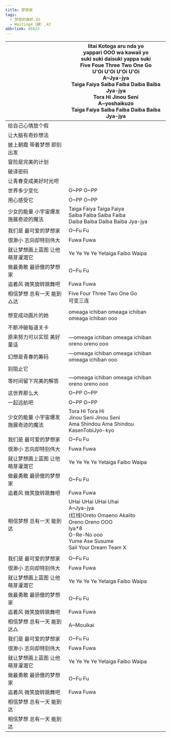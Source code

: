 ```yaml
---
title: 梦想家
tags:
  - 梦想的旗帜,42
  - Waiting4（肆）,42
abbrlink: 45623
---
```

|      |Iitai Kotoga aru nda yo<br>yappari OOO wa kawaii yo<br>suki suki daisuki yappa suki<br>Five Foue Three Two One Go<br>U'Oi U'Oi U'Oi U'Oi<br>A~Jya-jya<br>Taiga Faiya Saiba Faiba Daiba Baiba Jya-jya<br>Tora Hi Jinou Seni<br>A~yoshaikuzo<br>Taiga Faiya Saiba Faiba Daiba Baiba Jya-jya|
|--|--|
|给自己心情放个假|      |
|让大脑有奇妙想法|      |
|披上朝霞 带着梦想 即刻出发|      |
|冒险是完美的计划|      |
|破译密码|      |
|让青春变成美好时光吧|      |
|世界多少变化|O~PP O~PP|
|用心感受它|O~PP O~PP|
|少女的能量 小宇宙爆发 施展奇迹的魔法|Taiga Faiya Taiga Faiya<br>Saiba Faiba Saiba Faiba<br>Daiba Baiba Daiba Baiba Jya-jya|
|我们是 最可爱的梦想家|O~Fu Fu|
|很渺小 志向却特别伟大|Fuwa Fuwa|
|就让梦想画上蓝图 让他萌芽灌溉它|Ye Ye Ye Ye Yetaiga Faibo Waipa|
|做最勇敢 最骄傲的梦想家|O~Fu Fu|
|追着风 微笑旋转跳舞吧|Fuwa Fuwa|
|相信梦想 总有一天 能到△达|Five Four Three Two One Go<br>可变三连|
|      |      |
|想变成动画片的她|omeaga ichiban omeaga ichiban omeaga ichiban ooo|
|不断冲破每道关卡|      |
|原来努力可以实现 美好童话|—omeaga ichiban omeaga ichiban oreno oreno ooo|
|幻想是青春的筹码|—omeaga ichiban omeaga ichiban omeaga ichiban ooo|
|别阻止它|      |
|等时间留下完美的解答|—omeaga ichiban omeaga ichiban oreno oreno ooo|
|这世界那么大|O~PP O~PP|
|一起远航吧|O~PP O~PP|
|少女的能量 小宇宙爆发 施展奇迹的魔法|Tora Hi Tora Hi<br>Jinou Seni Jinou Seni<br>Ama Shindou Ama Shindou KasenTobiJyo-kyo|
|我们是 最可爱的梦想家|O~Fu Fu|
|很渺小 志向却特别伟大|Fuwa Fuwa|
|就让梦想画上蓝图 让他萌芽灌溉它|Ye Ye Ye Ye Yetaiga Faibo Waipa|
|做最勇敢 最骄傲的梦想家|O~Fu Fu|
|追着风 微笑旋转跳舞吧|Fuwa Fuwa|
|相信梦想 总有一天 能到达|UHai UHai UHai Uhai<br>A~Jya-jya<br>(红线)Oreto Omaeno Akaiito<br>Oreno Oreno OOO<br>Iya*8<br>O-Re-No ooo<br>Yume Ase Susume<br>Sail Your Dream Team X|
|      |      |
|我们是 最可爱的梦想家|O~Fu Fu|
|很渺小 志向却特别伟大|Fuwa Fuwa|
|就让梦想画上蓝图 让他萌芽灌溉它|Ye Ye Ye Ye Yetaiga Faibo Waipa|
|做最勇敢 最骄傲的梦想家|O~Fu Fu|
|追着风 微笑旋转跳舞吧|Fuwa Fuwa|
|相信梦想 总有一天 能到达△|A~Mouikai|
|我们是 最可爱的梦想家|O~Fu Fu|
|很渺小 志向却特别伟大|Fuwa Fuwa|
|就让梦想画上蓝图 让他萌芽灌溉它|Ye Ye Ye Ye Yetaiga Faibo Waipa|
|做最勇敢 最骄傲的梦想家|O~Fu Fu|
|追着风 微笑旋转跳舞吧|Fuwa Fuwa|
|相信梦想 总有一天 能到达|      |
|相信梦想 总有一天 能到达|      |
